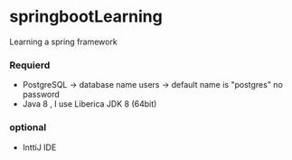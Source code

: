 # springbootLearning
Learning a spring framework

### Requierd 
* PostgreSQL -> database name users -> default name is "postgres" no password
* Java 8 , I use Liberica JDK 8 (64bit) 

### optional
* InttiJ IDE
